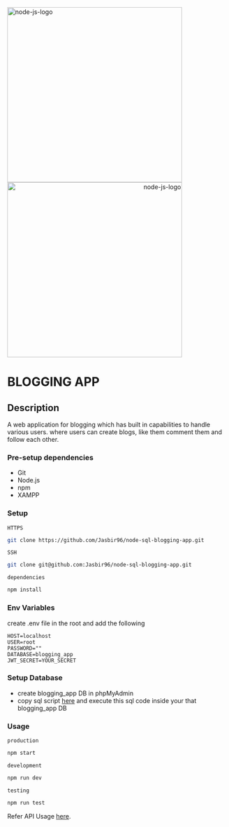 <span align=left>
  <img src="https://cdn.freebiesupply.com/logos/thumbs/2x/nodejs-1-logo.png" alt="node-js-logo" height=400 width=400>
</span>
<span align=right>
  <img src="https://cdn.freebiesupply.com/logos/large/2x/mysql-logo-png-transparent.png" alt="node-js-logo" height=400 width=400>
</span>

# BLOGGING APP

## Description
A web application for blogging which has built in capabilities to handle various users. where users can create blogs, like them comment them and follow each other. 

### Pre-setup dependencies

- Git
- Node.js
- npm
- XAMPP 

### Setup

`HTTPS`

```bash
git clone https://github.com/Jasbir96/node-sql-blogging-app.git
```

`SSH`

```bash
git clone git@github.com:Jasbir96/node-sql-blogging-app.git
```

`dependencies`

```bash
npm install
```

### Env Variables
create .env file in the root and add the following
```
HOST=localhost
USER=root
PASSWORD=""
DATABASE=blogging_app
JWT_SECRET=YOUR_SECRET
```
### Setup Database
- create blogging_app DB in phpMyAdmin
- copy sql script [here](config/CREATE_DB.sql) and execute this sql code inside your that blogging_app DB

### Usage

`production`

```bash
npm start
```

`development`

```bash
npm run dev
```

`testing`

```bash
npm run test
```
Refer API Usage [here](https://documenter.getpostman.com/view/24376193/2s8YeprsFB).
